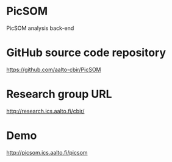 # PicSOM
PicSOM analysis back-end

# GitHub source code repository
https://github.com/aalto-cbir/PicSOM

# Research group URL
http://research.ics.aalto.fi/cbir/

# Demo
http://picsom.ics.aalto.fi/picsom
